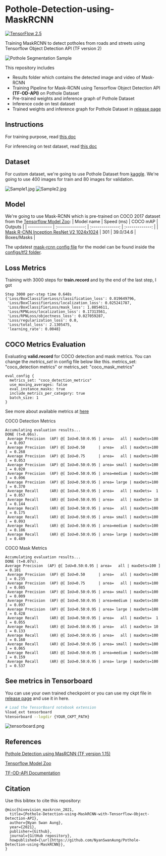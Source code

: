 # Pothole-Detection-using-MaskRCNN
[![TensorFlow 2.5](https://img.shields.io/badge/TensorFlow-2.5-FF6F00?logo=tensorflow)](https://github.com/tensorflow/tensorflow/releases/tag/v2.5.0)

Training MaskRCNN to detect potholes from roads and streets using Tensorflow Object Detection API (TF version 2)

![Pothole Segmentation Sample](https://raw.githubusercontent.com/NyanSwanAung/Pothole-Detection-using-MaskRCNN/main/results/detected_output.gif)

This repository includes 
* Results folder which contains the detected image and video of Mask-RCNN 
* Training Pipeline for Mask-RCNN using Tensorflow Object Detection API **(TF-OD-API)** on Pothole Dataset
* Pre-trained weights and inference graph of Pothole Dataset
* Inference code on test dataset 
* Trained weights and inference graph for Pothole Dataset in [release page](https://github.com/NyanSwanAung/Pothole-Detection-using-MaskRCNN/releases) 

## Instructions 
For training purpose, read [this doc](https://github.com/NyanSwanAung/Pothole-Detection-using-MaskRCNN/blob/main/train)

For inferencing on test dataset, read [this doc](https://github.com/NyanSwanAung/Pothole-Detection-using-MaskRCNN/blob/main/inference)

## Dataset
For custom dataset, we're going to use Pothole Dataset from [kaggle](https://www.kaggle.com/atulyakumar98/pothole-detection-dataset). We're going to use 400 images for train and 80 images for validation.

![Sample1.jpg](https://raw.githubusercontent.com/NyanSwanAung/Pothole-Detection-using-MaskRCNN/main/assets/sample1.jpg)
![Sample2.jpg](https://raw.githubusercontent.com/NyanSwanAung/Pothole-Detection-using-MaskRCNN/main/assets/sample2.jpg)

## Model 

We're going to use Mask-RCNN which is pre-trained on COCO 2017 dataset from the [Tensorflow Model Zoo](https://github.com/tensorflow/models/blob/master/research/object_detection/g3doc/tf2_detection_zoo.md):
| Model name  | Speed (ms) | COCO mAP | Outputs |
| ------------ | :--------------: | :--------------: | :-------------: |
| [Mask R-CNN Inception ResNet V2 1024x1024](http://download.tensorflow.org/models/object_detection/tf2/20200711/mask_rcnn_inception_resnet_v2_1024x1024_coco17_gpu-8.tar.gz) | 301 | 39.0/34.6 | Boxes/Masks |

The updatest [mask-rcnn config file](https://github.com/tensorflow/models/blob/master/research/object_detection/configs/tf2/mask_rcnn_inception_resnet_v2_1024x1024_coco17_gpu-8.config) for the model can be found inside the [configs/tf2 folder](https://github.com/tensorflow/models/tree/master/research/object_detection/configs/tf2).

## Loss Metrics 
Training with 3000 steps for **train.record** and by the end of the last step, I got 
```
Step 3000 per-step time 0.648s
{'Loss/BoxClassifierLoss/classification_loss': 0.019649796,
 'Loss/BoxClassifierLoss/localization_loss': 0.025241787,
 'Loss/BoxClassifierLoss/mask_loss': 1.8854611,
 'Loss/RPNLoss/localization_loss': 0.17313561,
 'Loss/RPNLoss/objectness_loss': 0.027059287,
 'Loss/regularization_loss': 0.0,
 'Loss/total_loss': 2.1305475,
 'learning_rate': 0.0048}
```

## COCO Metrics Evaluation 

Evaluating **valid.record** for COCO detection and mask metrics. You can change the *metrics_set* in config file below like this. 
metrics_set: "coco_detection metrics" or metrics_set: "coco_mask_metrics"
```
eval_config {
  metrics_set: "coco_detection_metrics"
  use_moving_averages: false
  eval_instance_masks: true
  include_metrics_per_category: true
  batch_size: 1
}
```
See more about available metrics at [here](https://github.com/tensorflow/models/blob/master/research/object_detection/g3doc/evaluation_protocols.md)


COCO Detection Metrics
```
Accumulating evaluation results...
DONE (t=0.06s).
 Average Precision  (AP) @[ IoU=0.50:0.95 | area=   all | maxDets=100 ] = 0.097
 Average Precision  (AP) @[ IoU=0.50      | area=   all | maxDets=100 ] = 0.268
 Average Precision  (AP) @[ IoU=0.75      | area=   all | maxDets=100 ] = 0.053
 Average Precision  (AP) @[ IoU=0.50:0.95 | area= small | maxDets=100 ] = 0.020
 Average Precision  (AP) @[ IoU=0.50:0.95 | area=medium | maxDets=100 ] = 0.096
 Average Precision  (AP) @[ IoU=0.50:0.95 | area= large | maxDets=100 ] = 0.370
 Average Recall     (AR) @[ IoU=0.50:0.95 | area=   all | maxDets=  1 ] = 0.057
 Average Recall     (AR) @[ IoU=0.50:0.95 | area=   all | maxDets= 10 ] = 0.144
 Average Recall     (AR) @[ IoU=0.50:0.95 | area=   all | maxDets=100 ] = 0.175
 Average Recall     (AR) @[ IoU=0.50:0.95 | area= small | maxDets=100 ] = 0.093
 Average Recall     (AR) @[ IoU=0.50:0.95 | area=medium | maxDets=100 ] = 0.186
 Average Recall     (AR) @[ IoU=0.50:0.95 | area= large | maxDets=100 ] = 0.489
```

COCO Mask Metrics
```
Accumulating evaluation results...
DONE (t=0.07s).
Average Precision  (AP) @[ IoU=0.50:0.95 | area=   all | maxDets=100 ] = 0.101
 Average Precision  (AP) @[ IoU=0.50      | area=   all | maxDets=100 ] = 0.235
 Average Precision  (AP) @[ IoU=0.75      | area=   all | maxDets=100 ] = 0.085
 Average Precision  (AP) @[ IoU=0.50:0.95 | area= small | maxDets=100 ] = 0.009
 Average Precision  (AP) @[ IoU=0.50:0.95 | area=medium | maxDets=100 ] = 0.097
 Average Precision  (AP) @[ IoU=0.50:0.95 | area= large | maxDets=100 ] = 0.428
 Average Recall     (AR) @[ IoU=0.50:0.95 | area=   all | maxDets=  1 ] = 0.055
 Average Recall     (AR) @[ IoU=0.50:0.95 | area=   all | maxDets= 10 ] = 0.133
 Average Recall     (AR) @[ IoU=0.50:0.95 | area=   all | maxDets=100 ] = 0.160
 Average Recall     (AR) @[ IoU=0.50:0.95 | area= small | maxDets=100 ] = 0.065
 Average Recall     (AR) @[ IoU=0.50:0.95 | area=medium | maxDets=100 ] = 0.159
 Average Recall     (AR) @[ IoU=0.50:0.95 | area= large | maxDets=100 ] = 0.537
```

## See metrics in Tensorboard 

You can use your own trained checkpoint or you can use my ckpt file in [release page](https://github.com/NyanSwanAung/Pothole-Detection-using-MaskRCNN/releases) and use it in here.

```bash
# Load the TensorBoard notebook extension
%load_ext tensorboard
%tensorboard --logdir {YOUR_CKPT_PATH}
```

![tensorboard.png](https://raw.githubusercontent.com/NyanSwanAung/Pothole-Detection-using-MaskRCNN/main/results/tensorboard.png)

## References 
[Pothole Detection using MasRCNN (TF version 1.15)](https://github.com/SamdenLepcha/Pothole-Detection-With-Mask-R-CNN)

[Tensorflow Model Zoo](https://github.com/tensorflow/models/blob/master/research/object_detection/g3doc/tf2_detection_zoo.md)

[TF-OD-API Documentation](https://readthedocs.org/projects/tensorflow-object-detection-api-tutorial/)

## Citation
Use this bibtex to cite this repository:
```
@misc{hivevision_maskrcnn_2021,
  title={Pothole-Detection-using-MaskRCNN-with-Tensorflow-Object-Detection-API},
  author={Nyan Swan Aung},
  year={2021},
  publisher={Github},
  journal={GitHub repository},
  howpublished={\url{https://github.com/NyanSwanAung/Pothole-Detection-using-MaskRCNN}},
}
```
